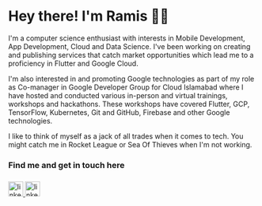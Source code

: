 
<!--
**ramism16/ramism16** is a ✨ _special_ ✨ repository because its `README.md` (this file) appears on your GitHub profile.

Here are some ideas to get you started:

- 🔭 I’m currently working on ...
- 🌱 I’m currently learning ...
- 👯 I’m looking to collaborate on ...
- 🤔 I’m looking for help with ...
- 💬 Ask me about ...
- 📫 How to reach me: ...
- 😄 Pronouns: ...
- ⚡ Fun fact: ...
-->

# Hey there! I'm Ramis 👋💪

I'm a computer science enthusiast with interests in Mobile Development, App Development, Cloud and Data Science. I've been working on creating and publishing services that catch market opportunities which lead me to a proficiency in Flutter and Google Cloud.

I'm also interested in and promoting Google technologies as part of my role as Co-manager in Google Developer Group for Cloud Islamabad where I have hosted and conducted various in-person and virtual trainings, workshops and hackathons. These workshops have covered Flutter, GCP, TensorFlow, Kubernetes, Git and GitHub, Firebase and other Google technologies.

I like to think of myself as a jack of all trades when it comes to tech.
You might catch me in Rocket League or Sea Of Thieves when I'm not working.

### Find me and get in touch here

###
<div align="left">
  <a href="https://www.linkedin.com/in/ramis-m16/" target="_blank">
    <img src="https://img.shields.io/static/v1?message=LinkedIn&logo=linkedin&label=&color=0077B5&logoColor=white&labelColor=&style=for-the-badge" height="30" alt="linkedin logo"  />
  </a>
  <a href="https://www.instagram.com/ramis.m16/" target="_blank">
    <img src="https://img.shields.io/static/v1?message=Instagram&logo=instagram&label=&color=d62976&logoColor=white&labelColor=&style=for-the-badge" height="30" alt="linkedin logo"  />
  </a>
</div>
